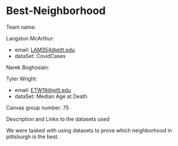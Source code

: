 # Best-Neighborhood

Team name:

Langston McArthur:
  - email: LAM354@pitt.edu
  - dataSet: CovidCases

Narek Boghosian: 

Tyler Wright: 
  - email: ETW19@pitt.edu
  - dataSet: Median Age at Death
  
Canvas group number: 75

Description and Links to the datasets used

We were tasked with using datasets to prove which neighborhood in pittsburgh is the best.
